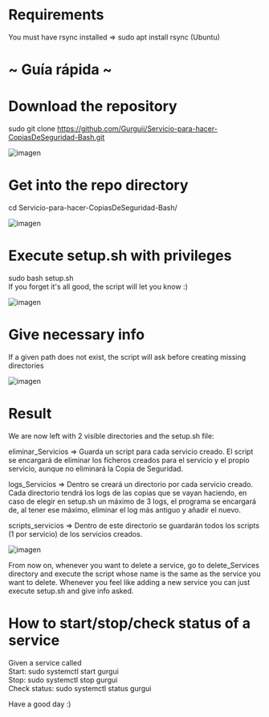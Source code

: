 
# Requirements
You must have rsync installed => sudo apt install rsync (Ubuntu)

# ~ Guía rápida ~
# Download the repository
sudo git clone https://github.com/Gurguii/Servicio-para-hacer-CopiasDeSeguridad-Bash.git  

![imagen](https://user-images.githubusercontent.com/101645735/170832485-49150e5a-a7b6-494d-8921-4eb2a3dc9092.png)

# Get into the repo directory
cd Servicio-para-hacer-CopiasDeSeguridad-Bash/  

![imagen](https://user-images.githubusercontent.com/101645735/170832506-81228cd6-2b30-454c-b1af-18f61f3363fc.png)

# Execute setup.sh with privileges
sudo bash setup.sh  
If you forget it's all good, the script will let you know :)  

![imagen](https://user-images.githubusercontent.com/101645735/170832530-f6ab2ca5-c058-4568-8f83-2ace21d05ecb.png)

# Give necessary info
If a given path does not exist, the script will ask before creating missing directories

![imagen](https://user-images.githubusercontent.com/101645735/171507719-fe878199-4067-41f6-ad99-6ea022eeb5eb.png)

# Result
We are now left with 2 visible directories and the setup.sh file:  

eliminar_Servicios => Guarda un script para cada servicio creado. El script se encargará de eliminar los ficheros creados para el servicio y el propio servicio, aunque no eliminará la Copia de Seguridad.  

logs_Servicios => Dentro se creará un directorio por cada servicio creado. Cada directorio tendrá los logs de las copias que se vayan haciendo, en caso de elegir en setup.sh un máximo de 3 logs, el programa se encargará de, al tener ese máximo, eliminar el log más antiguo y añadir el nuevo.  

scripts_servicios => Dentro de este directorio se guardarán todos los scripts (1 por servicio) de los servicios creados.

![imagen](https://user-images.githubusercontent.com/101645735/171511536-5305b5b9-df9f-4150-be43-8c0e2f0d3bde.png)

From now on, whenever you want to delete a service, go to delete_Services directory and execute the script whose name is the same as the service you want to delete.
Whenever you feel like adding a new service you can just execute setup.sh and give info asked.

# How to start/stop/check status of a service
Given a service called <gurgui>  
Start: sudo systemctl start gurgui  
Stop: sudo systemctl stop gurgui  
Check status: sudo systemctl status gurgui

Have a good day :)
